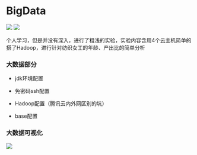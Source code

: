 
# BigData
![](https://img.shields.io/badge/%E5%A4%A7%E6%95%B0%E6%8D%AE-teacher%20%7C%20me%20%20%7C%20books-brightgreen.svg)
![](https://img.shields.io/badge/BigData-teacher%20%7C%20me%20%20%7C%20books-orange.svg)


个人学习，但是并没有深入，进行了粗浅的实验，实验内容含用4个云主机简单的搭了Hadoop，进行针对纺织女工的年龄、产出比的简单分析

###  大数据部分

-  jdk环境配置

-  免密码ssh配置

-  Hadoop配置（腾讯云内外网区别的坑）

-  base配置

        

### 大数据可视化

![](http://7xl4c6.com1.z0.glb.clouddn.com/FmRwFvppIrdw-AiJiJk3PRxB2jaA)


      
              
              
              
           
                              
                      
